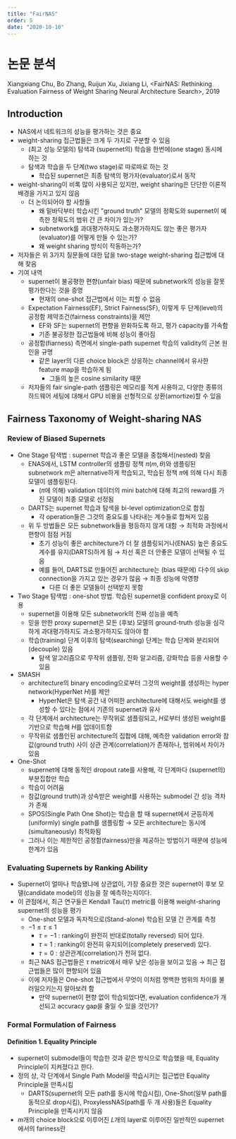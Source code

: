 ```yaml
---
title: "FairNAS"
order: 5
date: "2020-10-10"
---
```


# 논문 분석

Xiangxiang Chu, Bo Zhang, Ruijun Xu, Jixiang Li, \<FairNAS: Rethinking Evaluation Fairness of Weight Sharing Neural Architecture Search\>, 2019

## Introduction

- NAS에서 네트워크의 성능을 평가하는 것은 중요
- weight-sharing 접근법들은 크게 두 가지로 구분할 수 있음
  - (최고 성능 모델의) 탐색과 (supernet의) 학습을 한번에(one stage) 동시에 하는 것
  - 탐색과 학습을 두 단계(two stage)로 따로따로 하는 것
    - 학습된 supernet은 최종 탐색의 평가자(evaluator)로서 동작
- weight-sharing이 비록 많이 사용되곤 있지만, weight sharing은 단단한 이론적 배경을 가지고 있지 않음
  - 더 논의되어야 할 사항들
    - 왜 밑바닥부터 학습시킨 "ground truth" 모델의 정확도와 supernet이 예측한 정확도의 범위 간 큰 차이가 있는가?
    - subnetwork를 과대평가하지도 과소평가하지도 않는 좋은 평가자(evaluator)를 어떻게 만들 수 있는가?
    - 왜 weight sharing 방식이 작동하는가?
- 저자들은 위 3가지 질문들에 대한 답을 two-stage weight-sharing 접근법에 대해 찾음
- 기여 내역
  - supernet이 불공평한 편향(unfair bias) 때문에 subnetwork의 성능을 잘못 평가한다는 것을 증명
    - 현재의 one-shot 접근법에서 이는 피할 수 없음
  - Expectation Fairness(EF), Strict Fairness(SF), 이렇게 두 단계(level)의 공정함 제약조건(fairness constraints)을 제안
    - EF와 SF는 supernet의 편향을 완화하도록 하고, 평가 capacity를 가속함
    - 기존 불공정한 접근법들에 비해 성능이 좋아짐
  - 공정함(fiarness) 측면에서 single-path supernet 학습의 validity의 근본 원인을 규명
    - 같은 layer의 다른 choice block은 상응하는 channel에서 유사한 feature map을 학습하게 됨
      - 그들의 높은 cosine similarity 때문
  - 저자들의 fair single-path 샘플링은 메모리를 적게 사용하고, 다양한 종류의 하드웨어 세팅에 대해서 GPU 비용을 선형적으로 상환(amortize)할 수 있음

## Fairness Taxonomy of Weight-sharing NAS

### Review of Biased Supernets

- One Stage 탐색법 : supernet 학습과 좋은 모델을 중첩해서(nested) 찾음
  - ENAS에서, LSTM controller의 샘플링 정책 $\pi(m, \theta)$와 샘플링된 subnetwork $m$은 alternative하게 학습되고, 학습된 정책 $\pi$에 의해 다시 최종 모델이 샘플링된다.
    - ($\pi$에 의해) validation 데이터의 mini batch에 대해 최고의 reward를 가진 모델이 최종 모델로 선정됨
  - DARTS는 supernet 학습과 탐색을 bi-level optimization으로 합침
    - 각 operation들은 그것의 중요도를 나타내는 계수들로 합쳐저 있음
  - 위 두 방법들은 모든 subnetwork들을 평등하지 않게 대함 → 최적화 과정에서 편향이 점점 커짐
    - 초기 성능이 좋은 architecture가 더 잘 샘플링되거나(ENAS) 높은 중요도 계수를 유지(DARTS)하게 됨 → 차선 혹은 더 안좋은 모델이 선택될 수 있음
    - 예를 들어, DARTS로 만들어진 architecture는 (bias 때문에) 다수의 skip connection을 가지고 있는 경우가 많음 → 최종 성능에 악영향
      - 다른 더 좋은 모델들이 선택받지 못함
- Two Stage 탐색법 : one-shot 방법. 학습된 supernet을 confident proxy로 이용
  - supernet을 이용해 모든 subnetwork의 진짜 성능을 예측
  - 믿을 만한 proxy supernet은 모든 (후보) 모델의 ground-truth 성능을 심각하게 과대평가하지도 과소평가하지도 않아야 함
  - 학습(training) 단계 이후의 탐색(searching) 단계는 학습 단계와 분리되어(decouple) 있음
    - 탐색 알고리즘으로 무작위 샘플링, 진화 알고리즘, 강화학습 등을 사용할 수 있음
- SMASH
  - architecture의 binary encoding으로부터 그것의 weight를 생성하는 hyper network(HyperNet $H$)를 제안
    - HyperNet은 탐색 공간 내 어떠한 architecture에 대해서도 weight를 생성할 수 있다는 점에서 기존의 supernet과 유사
  - 각 단계에서 architecture는 무작위로 샘플링되고, $H$로부터 생성된 weight를 기반으로 학습해 $H$를 업데이트함
  - 무작위로 샘플인된 architecture의 집합에 대해, 예측한 validation error와 참값(ground truth) 사이 상관 관계(correlation)가 존재하나, 범위에서 차이가 있음
- One-Shot
  - supernet에 대해 동적인 dropout rate를 사용해, 각 단계마다 (supernet의) 부분집합만 학습
  - 학습이 어려움
  - 참값(ground truth)과 상속받은 weight를 사용하는 submodel 간 성능 격차가 존재
  - SPOS(Single Path One Shot)는 학습을 할 때 supernet에서 균등하게(uniformly) single path를 샘플링함 → 모든 architecture는 동시에(simultaneously) 최적화됨
  - 그러나 이는 제한적인 공정함(fairness)만을 제공하는 방법이기 때문에 성능에 한계가 있음

### Evaluating Supernets by Ranking Ability

- Supernet이 얼마나 학습됐냐에 상관없이, 가장 중요한 것은 supernet이 후보 모델(candidate model)의 성능을 잘 예측하는지이다.
- 이 관점에서, 최근 연구들은 Kendall Tau($\tau$) metric를 이용해 weight-sharing supernet의 성능을 평가
  - One-shot 모델과 독자적으로(Stand-alone) 학습된 모델 간 관계를 측정
  - $-1 \le \tau \le 1$
    - $\tau = -1$ : ranking이 완전히 반대로(totally reversed) 되어 있다.
    - $\tau = 1$ : ranking이 완전히 유지되어(completely preserved) 있다.
    - $\tau = 0$ : 상관관계(correlation)가 전혀 없다.
  - 최근 NAS 접근법들은 $\tau$ metric에서 매우 낮은 성능을 보이고 있음 → 최근 접근법들은 많이 편향되어 있음
  - 이에 저자들은 One-shot 접근법에서 무엇이 이처럼 명백한 범위의 차이를 불러일으키는지 알아보려 함
    - 만약 supernet이 편향 없이 학습되었다면, evaluation confidence가 개선되고 accuracy gap을 줄일 수 있을 것인가?

### Formal Formulation of Fairness

#### Definition 1. Equality Principle

- supernet이 submodel들이 학습한 것과 같은 방식으로 학습했을 때, Equality Principle이 지켜졌다고 한다.
- 정의 상, 각 단계에서 Single Path Model을 학습시키는 접근법만 Equality Principle을 만족시킴
  - DARTS(supernet의 모든 path를 동시에 학습시킴), One-Shot(일부 path를 동적으로 drop시킴), ProxylessNAS(path를 두 개 사용)들은 Equality Principle을 만족시키지 않음
- $m$개의 choice block으로 이루어진 $L$개의 layer로 이루어진 일반적인 supernet에서의 fariness란 